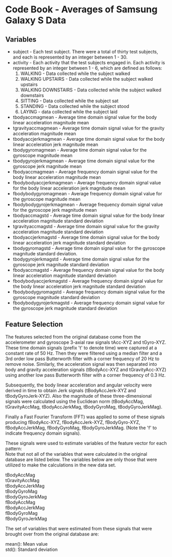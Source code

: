 # Code Book - Averages of Samsung Galaxy S Data

## Variables

* subject - Each test subject. There were a total of thirty test subjects, and each is represented by an integer between 1 - 30.
* activity - Each activity that the test subjects engaged in. Each activity is represented by an integer between 1 - 6, which are defined as follows:  
  1. WALKING - Data collected while the subject walked
  2. WALKING UPSTAIRS - Data collected while the subject walked upstairs
  3. WALKING DOWNSTAIRS - Data collected while the subject walked downstairs
  4. SITTING - Data collected while the subject sat
  5. STANDING - Data collected while the subject stood
  6. LAYING - data collected while the subject laid
* tbodyaccmagmean - Average time domain signal value for the body linear acceleration magnitude mean
* tgravityaccmagmean - Average time domain signal value for the gravity acceleration magnitude mean
* tbodyaccjerkmagmean - Average time domain signal value for the body linear acceleration jerk magnitude mean
* tbodygyromagmean - Average time domain signal value for the gyroscope magnitude mean
* tbodygyrojerkmagmean - Average time domain signal value for the gyroscope jerk magnitude mean
* fbodyaccmagmean - Average frequency domain signal value for the body linear acceleration magnitude mean
* fbodybodyaccjerkmagmean -  Average frequency domain signal value for the body linear acceleration jerk magnitude mean
* fbodybodygyromagmean - Average frequency domain signal value for the gyroscope magnitude mean 
* fbodybodygyrojerkmagmean - Average frequency domain signal value for the gyroscope jerk magnitude mean
* tbodyaccmagstd - Average time domain signal value for the body linear acceleration magnitude standard deviation
* tgravityaccmagstd - Average time domain signal value for the gravity acceleration magnitude standard deviation
* tbodyaccjerkmagstd - Average time domain signal value for the body linear acceleration jerk magnitude standard deviation
* tbodygyromagstd - Average time domain signal value for the gyroscope magnitude standard deviation.
* tbodygyrojerkmagstd - Average time domain signal value for the gyroscope jerk magnitude standard deviation
* fbodyaccmagstd - Average frequency domain signal value for the body linear acceleration magnitude standard deviation
* fbodybodyaccjerkmagstd - Average frequency domain signal value for the body linear acceleration jerk magnitude standard deviation
* fbodybodygyromagstd - Average frequency domain signal value for the gyroscope magnitude standard deviation
* fbodybodygyrojerkmagstd - Average frequency domain signal value for the gyroscope jerk magnitude standard deviation

## Feature Selection

The features selected from the original database come from the accelerometer and gyroscope 3-axial raw signals tAcc-XYZ and tGyro-XYZ. These time domain signals (prefix 't' to denote time) were captured at a constant rate of 50 Hz. Then they were filtered using a median filter and a 3rd order low pass Butterworth filter with a corner frequency of 20 Hz to remove noise. Similarly, the acceleration signal was then separated into body and gravity acceleration signals (tBodyAcc-XYZ and tGravityAcc-XYZ) using another low pass Butterworth filter with a corner frequency of 0.3 Hz. 

Subsequently, the body linear acceleration and angular velocity were derived in time to obtain Jerk signals (tBodyAccJerk-XYZ and tBodyGyroJerk-XYZ). Also the magnitude of these three-dimensional signals were calculated using the Euclidean norm (tBodyAccMag, tGravityAccMag, tBodyAccJerkMag, tBodyGyroMag, tBodyGyroJerkMag). 

Finally a Fast Fourier Transform (FFT) was applied to some of these signals producing fBodyAcc-XYZ, fBodyAccJerk-XYZ, fBodyGyro-XYZ, fBodyAccJerkMag, fBodyGyroMag, fBodyGyroJerkMag. (Note the 'f' to indicate frequency domain signals). 

These signals were used to estimate variables of the feature vector for each pattern:  
Note that not all of the variables that were calculated in the original database are listed below. The variables below are only those that were utilized to make the calculations in the new data set.

tBodyAccMag  
tGravityAccMag  
tBodyAccJerkMag  
tBodyGyroMag  
tBodyGyroJerkMag  
fBodyAccMag  
fBodyAccJerkMag  
fBodyGyroMag  
fBodyGyroJerkMag  

The set of variables that were estimated from these signals that were brought over from the original database are: 

mean(): Mean value  
std(): Standard deviation
